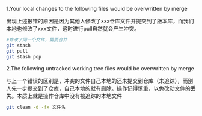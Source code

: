 1.Your local changes to the following files would be overwritten by merge

出现上述报错的原因是因为其他人修改了xxx仓库文件并提交到了版本库，而我们本地也修改了xxx文件，这时进行pull自然就会产生冲突。

```bash
#修改了同一个文件，需要合并
git stash
git pull
git stash pop
```

2.The following untracked working tree files would be overwritten by merge

与上一个错误的区别是，冲突的文件自己本地的还未提交到仓库（未追踪），而别人先一步提交到了仓库，自己本地的就有删除。操作记得慎重，以免改动文件的丢失。本质上就是操作仓库中没有被追踪的本地文件

```bash
git clean -d -fx 文件名
```

